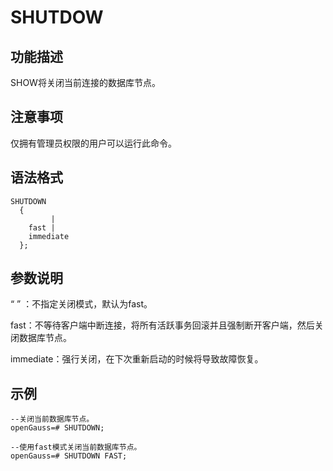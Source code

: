# SHUTDOW

## 功能描述

SHOW将关闭当前连接的数据库节点。

## 注意事项

仅拥有管理员权限的用户可以运行此命令。

## 语法格式

```
SHUTDOWN 
  { 
         | 
    fast | 
    immediate
  };
```

## 参数说明

“ ” ：不指定关闭模式，默认为fast。

fast：不等待客户端中断连接，将所有活跃事务回滚并且强制断开客户端，然后关闭数据库节点。

immediate：强行关闭，在下次重新启动的时候将导致故障恢复。

## 示例

```
--关闭当前数据库节点。
openGauss=# SHUTDOWN;

--使用fast模式关闭当前数据库节点。
openGauss=# SHUTDOWN FAST;
```

